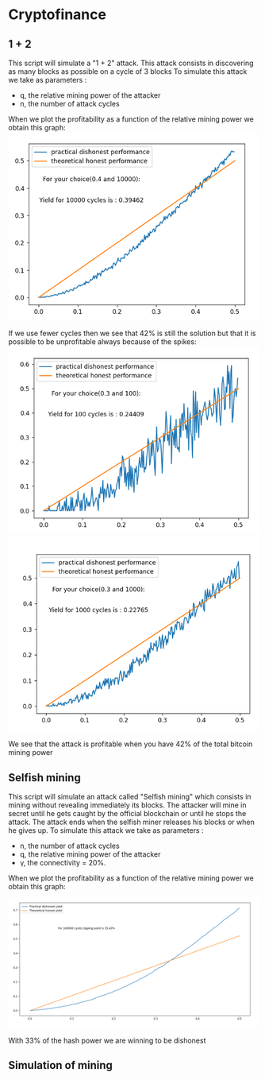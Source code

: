 # Cryptofinance

## **1 + 2** <a name="1_+_2"/>
This script will simulate a "1 + 2" attack. This attack consists in discovering as many blocks as possible on a cycle of 3 blocks 
To simulate this attack we take as parameters :
* q, the relative mining power of the attacker
* n, the number of attack cycles


When we plot the profitability as a function of the relative mining power we obtain this graph:
<img src="Screen1_1.png"/>

If we use fewer cycles then we see that 42% is still the solution but that it is possible to be unprofitable always because of the spikes:
<img src="Screen1_3.png"/>
<img src="Screen1_2.png"/>

We see that the attack is profitable when you have 42% of the total bitcoin mining power

## **Selfish mining** <a name="Selfish_mining"/>

This script will simulate an attack called "Selfish mining" which consists in mining without revealing immediately its blocks. The attacker will mine in secret until he gets caught by the official blockchain or until he stops the attack. The attack ends when the selfish miner releases his blocks or when he gives up. To simulate this attack we take as parameters :

* n, the number of attack cycles
* q, the relative mining power of the attacker
* &gamma;, the connectivity = 20%.

When we plot the profitability as a function of the relative mining power we obtain this graph:

<img src="Screen2_1.png"/>

With 33% of the hash power we are winning to be dishonest

## **Simulation of mining** <a name="Simulation_mining"/>